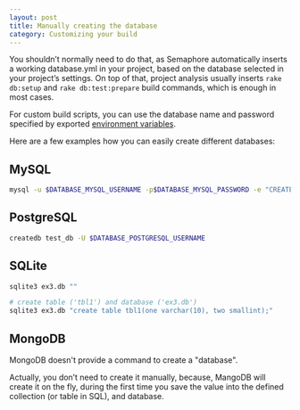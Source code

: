 ```yaml
---
layout: post
title: Manually creating the database
category: Customizing your build
---
```


You shouldn’t normally need to do that, as Semaphore automatically inserts a working database.yml in your project, based on the database selected in your project’s settings. On top of that, project analysis usually inserts `rake db:setup` and `rake db:test:prepare` build commands, which is enough in most cases.

For custom build scripts, you can use the database name and password specified by exported [environment variables](/docs/available-environment-variables.html).

Here are a few examples how you can easily create different databases:

## MySQL

```bash
mysql -u $DATABASE_MYSQL_USERNAME -p$DATABASE_MYSQL_PASSWORD -e "CREATE DATABASE IF NOT EXISTS "test_db";"
```

## PostgreSQL

```bash
createdb test_db -U $DATABASE_POSTGRESQL_USERNAME
```

## SQLite

```bash
sqlite3 ex3.db ""

# create table ('tbl1') and database ('ex3.db')
sqlite3 ex3.db "create table tbl1(one varchar(10), two smallint);"
```

## MongoDB

MongoDB doesn't provide a command to create a "database".

Actually, you don’t need to create it manually, because, MangoDB will create it on the fly, during the first time you save the value into the defined collection (or table in SQL), and database.
